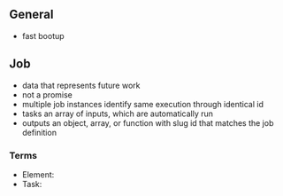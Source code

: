 ## General

- fast bootup

## Job

- data that represents future work
- not a promise
- multiple job instances identify same execution through identical id
- tasks an array of inputs, which are automatically run
- outputs an object, array, or function with slug id that matches the job definition

### Terms

- Element:
- Task:
